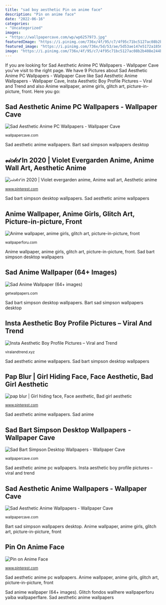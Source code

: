 ```yaml
---
title: "sad boy aesthetic Pin on anime face"
description: "Pin on anime face"
date: "2022-06-16"
categories:
- "Uncategorized"
images:
- "https://wallpapercave.com/wp/wp6257973.jpg"
featuredImage: "https://i.pinimg.com/736x/4f/95/c7/4f95c71bc5127ac08b2b408e244b9442.jpg"
featured_image: "https://i.pinimg.com/736x/5d/53/ae/5d53ae147e5172a1850029554e260c8f.jpg"
image: "https://i.pinimg.com/736x/4f/95/c7/4f95c71bc5127ac08b2b408e244b9442.jpg"
---
```


If you are looking for Sad Aesthetic Anime PC Wallpapers - Wallpaper Cave you've visit to the right page. We have 9 Pictures about Sad Aesthetic Anime PC Wallpapers - Wallpaper Cave like Sad Aesthetic Anime Wallpapers - Wallpaper Cave, Insta Aesthetic Boy Profile Pictures – Viral and Trend and also Anime wallpaper, anime girls, glitch art, picture-in-picture, front. Here you go:

## Sad Aesthetic Anime PC Wallpapers - Wallpaper Cave

![Sad Aesthetic Anime PC Wallpapers - Wallpaper Cave](https://wallpapercave.com/wp/wp6257973.jpg "Anime wallpaper, anime girls, glitch art, picture-in-picture, front")

<small>wallpapercave.com</small>

Sad aesthetic anime wallpapers. Bart sad simpson wallpapers desktop

## 𝓋𝒾𝑜𝓁𝑒𝓉 In 2020 | Violet Evergarden Anime, Anime Wall Art, Aesthetic Anime

![𝓋𝒾𝑜𝓁𝑒𝓉 in 2020 | Violet evergarden anime, Anime wall art, Aesthetic anime](https://i.pinimg.com/736x/4a/de/62/4ade62f09be0ce6e4763a8bc8284a3fd.jpg "Anime wallpaper, anime girls, glitch art, picture-in-picture, front")

<small>www.pinterest.com</small>

Sad bart simpson desktop wallpapers. Sad aesthetic anime wallpapers

## Anime Wallpaper, Anime Girls, Glitch Art, Picture-in-picture, Front

![Anime wallpaper, anime girls, glitch art, picture-in-picture, front](https://wallpaperforu.com/wp-content/uploads/2020/12/glitch-wallpaper-20120513293321920x1080.jpg "Sad bart simpson desktop wallpapers")

<small>wallpaperforu.com</small>

Anime wallpaper, anime girls, glitch art, picture-in-picture, front. Sad bart simpson desktop wallpapers

## Sad Anime Wallpaper (64+ Images)

![Sad Anime Wallpaper (64+ images)](http://getwallpapers.com/wallpaper/full/4/b/4/39949.jpg "Sad bart simpson desktop wallpapers")

<small>getwallpapers.com</small>

Sad bart simpson desktop wallpapers. Bart sad simpson wallpapers desktop

## Insta Aesthetic Boy Profile Pictures – Viral And Trend

![Insta Aesthetic Boy Profile Pictures – Viral and Trend](https://i.pinimg.com/originals/c5/d3/c6/c5d3c68b727c9d266e3a53d68dcf6a23.jpg "Hiding pap")

<small>viralandtrend.xyz</small>

Sad aesthetic anime wallpapers. Sad bart simpson desktop wallpapers

## Pap Blur | Girl Hiding Face, Face Aesthetic, Bad Girl Aesthetic

![pap blur | Girl hiding face, Face aesthetic, Bad girl aesthetic](https://i.pinimg.com/736x/4f/95/c7/4f95c71bc5127ac08b2b408e244b9442.jpg "Insta aesthetic boy profile pictures – viral and trend")

<small>www.pinterest.com</small>

Sad aesthetic anime wallpapers. Sad anime

## Sad Bart Simpson Desktop Wallpapers - Wallpaper Cave

![Sad Bart Simpson Desktop Wallpapers - Wallpaper Cave](https://wallpapercave.com/wp/wp4843167.jpg "Sad anime")

<small>wallpapercave.com</small>

Sad aesthetic anime pc wallpapers. Insta aesthetic boy profile pictures – viral and trend

## Sad Aesthetic Anime Wallpapers - Wallpaper Cave

![Sad Aesthetic Anime Wallpapers - Wallpaper Cave](https://wallpapercave.com/wp/wp4759639.jpg "Pin on anime face")

<small>wallpapercave.com</small>

Bart sad simpson wallpapers desktop. Anime wallpaper, anime girls, glitch art, picture-in-picture, front

## Pin On Anime Face

![Pin on Anime Face](https://i.pinimg.com/736x/5d/53/ae/5d53ae147e5172a1850029554e260c8f.jpg "Insta aesthetic boy profile pictures – viral and trend")

<small>www.pinterest.com</small>

Sad aesthetic anime pc wallpapers. Anime wallpaper, anime girls, glitch art, picture-in-picture, front

Sad anime wallpaper (64+ images). Glitch fondos wallhere wallpaperforu yaiba wallpaperflare. Sad aesthetic anime wallpapers
